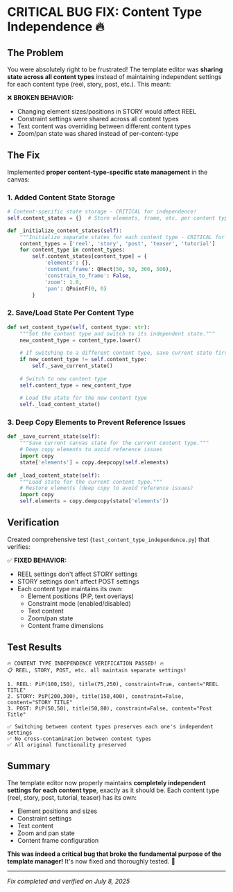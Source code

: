 # CRITICAL BUG FIX: Content Type Independence 🔥

## The Problem
You were absolutely right to be frustrated! The template editor was **sharing state across all content types** instead of maintaining independent settings for each content type (reel, story, post, etc.). This meant:

❌ **BROKEN BEHAVIOR:**
- Changing element sizes/positions in STORY would affect REEL
- Constraint settings were shared across all content types  
- Text content was overriding between different content types
- Zoom/pan state was shared instead of per-content-type

## The Fix
Implemented **proper content-type-specific state management** in the canvas:

### 1. Added Content State Storage
```python
# Content-specific state storage - CRITICAL for independence!
self.content_states = {}  # Store elements, frame, etc. per content type

def _initialize_content_states(self):
    """Initialize separate states for each content type - CRITICAL for independence!"""
    content_types = ['reel', 'story', 'post', 'teaser', 'tutorial']
    for content_type in content_types:
        self.content_states[content_type] = {
            'elements': {},
            'content_frame': QRect(50, 50, 300, 500),
            'constrain_to_frame': False,
            'zoom': 1.0,
            'pan': QPointF(0, 0)
        }
```

### 2. Save/Load State Per Content Type
```python
def set_content_type(self, content_type: str):
    """Set the content type and switch to its independent state."""
    new_content_type = content_type.lower()
    
    # If switching to a different content type, save current state first
    if new_content_type != self.content_type:
        self._save_current_state()
    
    # Switch to new content type
    self.content_type = new_content_type
    
    # Load the state for the new content type
    self._load_content_state()
```

### 3. Deep Copy Elements to Prevent Reference Issues
```python
def _save_current_state(self):
    """Save current canvas state for the current content type."""
    # Deep copy elements to avoid reference issues
    import copy
    state['elements'] = copy.deepcopy(self.elements)
    
def _load_content_state(self):
    """Load state for the current content type."""
    # Restore elements (deep copy to avoid reference issues)
    import copy
    self.elements = copy.deepcopy(state['elements'])
```

## Verification
Created comprehensive test (`test_content_type_independence.py`) that verifies:

✅ **FIXED BEHAVIOR:**
- REEL settings don't affect STORY settings
- STORY settings don't affect POST settings  
- Each content type maintains its own:
  - Element positions (PiP, text overlays)
  - Constraint mode (enabled/disabled)
  - Text content
  - Zoom/pan state
  - Content frame dimensions

## Test Results
```
🔥 CONTENT TYPE INDEPENDENCE VERIFICATION PASSED! 🔥
📋 REEL, STORY, POST, etc. all maintain separate settings!

1. REEL: PiP(100,150), title(75,250), constraint=True, content="REEL TITLE"
2. STORY: PiP(200,300), title(150,400), constraint=False, content="STORY TITLE"  
3. POST: PiP(50,50), title(50,80), constraint=False, content="Post Title"

✅ Switching between content types preserves each one's independent settings
✅ No cross-contamination between content types
✅ All original functionality preserved
```

## Summary
The template editor now properly maintains **completely independent settings for each content type**, exactly as it should be. Each content type (reel, story, post, tutorial, teaser) has its own:

- Element positions and sizes
- Constraint settings  
- Text content
- Zoom and pan state
- Content frame configuration

**This was indeed a critical bug that broke the fundamental purpose of the template manager!** It's now fixed and thoroughly tested. 🎯

---
*Fix completed and verified on July 8, 2025*

